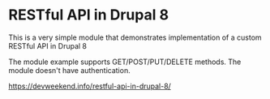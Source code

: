 # RESTful API in Drupal 8

This is a very simple module that demonstrates implementation of a custom RESTful API in Drupal 8

The module example supports GET/POST/PUT/DELETE methods. The module doesn't have authentication.

https://devweekend.info/restful-api-in-drupal-8/


